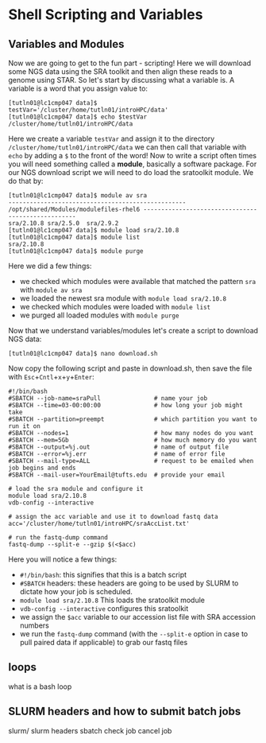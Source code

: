 # Shell Scripting and Variables

## Variables and Modules

Now we are going to get to the fun part - scripting! Here we will download some NGS data using the SRA toolkit and then align these reads to a genome using STAR. So let's start by discussing what a variable is. A variable is a word that you assign value to:

```
[tutln01@lc1cmp047 data]$ testVar='/cluster/home/tutln01/introHPC/data'
[tutln01@lc1cmp047 data]$ echo $testVar
/cluster/home/tutln01/introHPC/data
```
Here we create a variable `testVar` and assign it to the directory `/cluster/home/tutln01/introHPC/data` we can then call that variable with `echo` by adding a `$` to the front of the word! Now to write a script often times you will need something called a **module**, basically a software package. For our NGS download script we will need to do load the sratoolkit module. We do that by:

```
[tutln01@lc1cmp047 data]$ module av sra
-------------------------------------------------- /opt/shared/Modules/modulefiles-rhel6 ---------------------------------------------------
sra/2.10.8 sra/2.5.0  sra/2.9.2
[tutln01@lc1cmp047 data]$ module load sra/2.10.8
[tutln01@lc1cmp047 data]$ module list
sra/2.10.8 
[tutln01@lc1cmp047 data]$ module purge
```
Here we did a few things: 
- we checked which modules were available that matched the pattern `sra` with `module av sra`
- we loaded the newest sra module with `module load sra/2.10.8`
- we checked which modules were loaded with `module list`
- we purged all loaded modules with `module purge`

Now that we understand variables/modules let's create a script to download NGS data:

```
[tutln01@lc1cmp047 data]$ nano download.sh
```
Now copy the following script and paste in download.sh, then save the file with `Esc`+`Cntl`+`x`+`y`+`Enter`:

```
#!/bin/bash
#SBATCH --job-name=sraPull               # name your job
#SBATCH --time=03-00:00:00               # how long your job might take
#SBATCH --partition=preempt              # which partition you want to run it on
#SBATCH --nodes=1                        # how many nodes do you want
#SBATCH --mem=5Gb                        # how much memory do you want
#SBATCH --output=%j.out                  # name of output file
#SBATCH --error=%j.err                   # name of error file
#SBATCH --mail-type=ALL                  # request to be emailed when job begins and ends
#SBATCH --mail-user=YourEmail@tufts.edu  # provide your email

# load the sra module and configure it
module load sra/2.10.8 
vdb-config --interactive

# assign the acc variable and use it to download fastq data
acc='/cluster/home/tutln01/introHPC/sraAccList.txt'

# run the fastq-dump command
fastq-dump --split-e --gzip $(<$acc)
```

Here you will notice a few things:
- `#!/bin/bash`: this signifies that this is a batch script
- `#SBATCH` headers: these headers are going to be used by SLURM to dictate how your job is scheduled.
- `module load sra/2.10.8` This loads the sratoolkit module
- `vdb-config --interactive` configures this sratoolkit
- we assign the `$acc` variable to our accession list file with SRA accession numbers
- we run the `fastq-dump` command (with the `--split-e` option in case to pull paired data if applicable) to grab our fastq files 



## loops

what is a bash loop

## SLURM headers and how to submit batch jobs

slurm/ slurm headers 
sbatch
check job
cancel job
